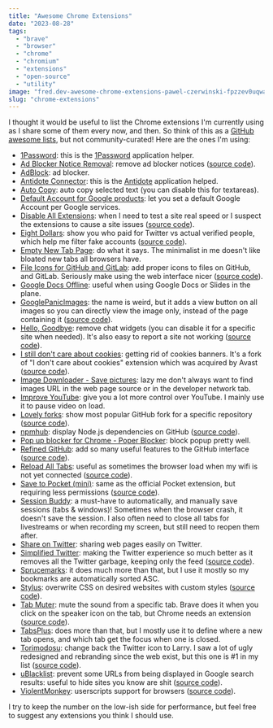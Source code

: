 ```yaml
---
title: "Awesome Chrome Extensions"
date: "2023-08-28"
tags: 
  - "brave"
  - "browser"
  - "chrome"
  - "chromium"
  - "extensions"
  - "open-source"
  - "utility"
image: "fred.dev-awesome-chrome-extensions-pawel-czerwinski-fpzzev0uqwa-unsplash.jpg"
slug: "chrome-extensions"
---
```


I thought it would be useful to list the Chrome extensions I'm currently using as I share some of them every now, and then. So think of this as a [GitHub awesome lists](https://github.com/topics/awesome), but not community-curated! Here are the ones I'm using:

- [1Password](https://chrome.google.com/webstore/detail/1password-%E2%80%93-password-mana/aeblfdkhhhdcdjpifhhbdiojplfjncoa): this is the [1Password](https://1password.com/) application helper.
- [Ad Blocker Notice Removal](https://chrome.google.com/webstore/detail/ad-blocker-notice-removal/bnohpbaeckhhfnfijdnapgmbldkigchl/): remove ad blocker notices ([source code](https://github.com/fire015/adblocker-notice-removal)).
- [AdBlock](https://chrome.google.com/webstore/detail/adblock-%E2%80%94-best-ad-blocker/gighmmpiobklfepjocnamgkkbiglidom): ad blocker.
- [Antidote Connector](https://chrome.google.com/webstore/detail/connecteur-antidote/lmbopdiikkamfphhgcckcjhojnokgfeo): this is the [Antidote](https://www.antidote.info/en/) application helped.
- [Auto Copy](https://chrome.google.com/webstore/detail/auto-copy/bijpdibkloghppkbmhcklkogpjaenfkg): auto copy selected text (you can disable this for textareas).
- [Default Account for Google products](https://chrome.google.com/webstore/detail/default-account-for-googl/bnocikekcdchphdpfffcgikiblhnkdad/related?authuser=0): let you set a default Google Account per Google services.
- [Disable All Extensions](https://chrome.google.com/webstore/detail/disable-all-extensions/ailfldpmpboolaihojfagmmfbhcgohne/): when I need to test a site real speed or I suspect the extensions to cause a site issues ([source code](https://github.com/ItzBlinkzy/disable-all-extensions)).
- [Eight Dollars](https://chrome.google.com/webstore/detail/eight-dollars/fjbponfbognnefnmbffcfllkibbbobki): show you who paid for Twitter vs actual verified people, which help me filter fake accounts ([source code](https://github.com/wseagar/eight-dollars)).
- [Empty New Tab Page](https://chrome.google.com/webstore/detail/empty-new-tab-page/dpjamkmjmigaoobjbekmfgabipmfilij): do what it says. The minimalist in me doesn't like bloated new tabs all browsers have.
- [File Icons for GitHub and GitLab](https://chrome.google.com/webstore/detail/file-icons-for-github-and/ficfmibkjjnpogdcfhfokmihanoldbfe): add proper icons to files on GitHub, and GitLab. Seriously make using the web interface nicer ([source code](https://github.com/homerchen19/github-file-icons)).
- [Google Docs Offline](https://chrome.google.com/webstore/detail/google-docs-offline/ghbmnnjooekpmoecnnnilnnbdlolhkhi): useful when using Google Docs or Slides in the plane.
- [GooglePanicImages](https://chrome.google.com/webstore/detail/googlepanicimages/ofnokbendbpfgbomaepcomeciblhphip): the name is weird, but it adds a view button on all images so you can directly view the image only, instead of the page containing it ([source code](https://github.com/jrie/googlePanicImage)).
- [Hello, Goodbye](https://chrome.google.com/webstore/detail/hello-goodbye/nihpfpbibfgpgnfpbfedkdokihggapoi/): remove chat widgets (you can disable it for a specific site when needed). It's also easy to report a site not working ([source code](https://github.com/bcye/Hello-Goodbye)).
- [I still don't care about cookies](https://chrome.google.com/webstore/detail/i-still-dont-care-about-c/edibdbjcniadpccecjdfdjjppcpchdlm): getting rid of cookies banners. It's a fork of "I don't care about cookies" extension which was acquired by Avast ([source code](https://github.com/OhMyGuus/I-Still-Dont-Care-About-Cookies)).
- [Image Downloader - Save pictures](https://chrome.google.com/webstore/detail/image-downloader-save-pic/daeljdgmllhgmbdkpgnaojldjkdgkbjg): lazy me don't always want to find images URL in the web page source or in the developer network tab.
- [Improve YouTube](https://chrome.google.com/webstore/detail/improve-youtube-%F0%9F%8E%A7-for-yo/bnomihfieiccainjcjblhegjgglakjdd): give you a lot more control over YouTube. I mainly use it to pause video on load.
- [Lovely forks](https://chrome.google.com/webstore/detail/lovely-forks/ialbpcipalajnakfondkflpkagbkdoib): show most popular GitHub fork for a specific repository ([source code](https://github.com/musically-ut/lovely-forks)).
- [npmhub](https://chrome.google.com/webstore/detail/npmhub/kbbbjimdjbjclaebffknlabpogocablj): display Node.js dependencies on GitHub ([source code](https://github.com/npmhub/npmhub)).
- [Pop up blocker for Chrome - Poper Blocker](https://chrome.google.com/webstore/detail/pop-up-blocker-for-chrome/bkkbcggnhapdmkeljlodobbkopceiche): block popup pretty well.
- [Refined GitHub](https://chrome.google.com/webstore/detail/refined-github/hlepfoohegkhhmjieoechaddaejaokhf): add so many useful features to the GitHub interface ([source code](https://github.com/refined-github/refined-github)).
- [Reload All Tabs](https://chrome.google.com/webstore/detail/reload-all-tabs/midkcinmplflbiflboepnahkboeonkam): useful as sometimes the browser load when my wifi is not yet connected ([source code](https://github.com/mohamedmansour/reload-all-tabs-extension/)).
- [Save to Pocket (mini)](https://chrome.google.com/webstore/detail/save-to-pocket-mini/calnfcidhlhdmmmnicdpddbmmjmfohem): same as the official Pocket extension, but requiring less permissions ([source code](https://github.com/evmar/pocket-mini)).
- [Session Buddy](https://chrome.google.com/webstore/detail/session-buddy/edacconmaakjimmfgnblocblbcdcpbko): a must-have to automatically, and manually save sessions (tabs & windows)! Sometimes when the browser crash, it doesn't save the session. I also often need to close all tabs for livestreams or when recording my screen, but still need to reopen them after.
- [Share on Twitter](https://chrome.google.com/webstore/detail/share-on-twitter/gkjgmeeoldebbdoehhngapnlfmdbmiie): sharing web pages easily on Twitter.
- [Simplified Twitter](https://chrome.google.com/webstore/detail/simplified-twitter/kfopmjhmejbgomgeajemgpgpbckpoopg): making the Twitter experience so much better as it removes all the Twitter garbage, keeping only the feed ([source code](https://github.com/brunolemos/simplified-twitter)).
- [Sprucemarks](https://chrome.google.com/webstore/detail/sprucemarks/fakeocdnmmmnokabaiflppclocckihoj): it does much more than that, but I use it mostly so my bookmarks are automatically sorted ASC.
- [Stylus](https://chrome.google.com/webstore/detail/stylus/clngdbkpkpeebahjckkjfobafhncgmne): overwrite CSS on desired websites with custom styles ([source code](https://github.com/openstyles/stylus/)).
- [Tab Muter](https://chrome.google.com/webstore/detail/tab-muter/bnclejfcblondkjliiblkojdeloomadd): mute the sound from a specific tab. Brave does it when you click on the speaker icon on the tab, but Chrome needs an extension ([source code](https://github.com/sersorrel/mute-tab)).
- [TabsPlus](https://chrome.google.com/webstore/detail/tabsplus/nikomkkhhpfoeamojhhgpfkpkdlfhfii): does more than that, but I mostly use it to define where a new tab opens, and which tab get the focus when one is closed.
- [Torimodosu](https://chrome.google.com/webstore/detail/torimodosu/bneejjfggkkiemoojmfjfepcoeaohbdc): change back the Twitter icon to Larry. I saw a lot of ugly redesigned and rebranding since the web exist, but this one is #1 in my list ([source code](https://github.com/hakuwo/Torimodosu)).
- [uBlacklist](https://chrome.google.com/webstore/detail/ublacklist/pncfbmialoiaghdehhbnbhkkgmjanfhe): prevent some URLs from being displayed in Google search results: useful to hide sites you know are shit ([source code](https://github.com/iorate/ublacklist)).
- [ViolentMonkey](https://chromewebstore.google.com/detail/violentmonkey/jinjaccalgkegednnccohejagnlnfdag): userscripts support for browsers ([source code](https://github.com/violentmonkey/violentmonkey)).

I try to keep the number on the low-ish side for performance, but feel free to suggest any extensions you think I should use.
